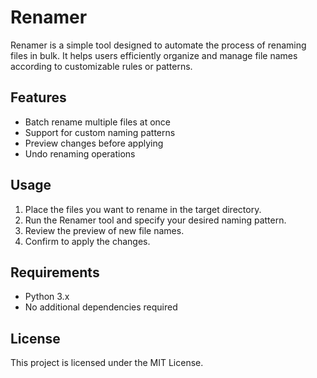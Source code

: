 # Renamer

Renamer is a simple tool designed to automate the process of renaming files in bulk. It helps users efficiently organize and manage file names according to customizable rules or patterns.

## Features

- Batch rename multiple files at once
- Support for custom naming patterns
- Preview changes before applying
- Undo renaming operations

## Usage

1. Place the files you want to rename in the target directory.
2. Run the Renamer tool and specify your desired naming pattern.
3. Review the preview of new file names.
4. Confirm to apply the changes.

## Requirements

- Python 3.x
- No additional dependencies required

## License

This project is licensed under the MIT License.